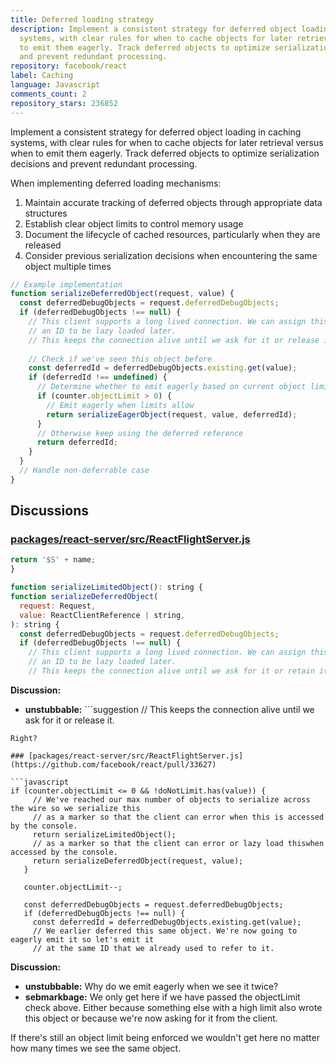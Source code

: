 ```yaml
---
title: Deferred loading strategy
description: Implement a consistent strategy for deferred object loading in caching
  systems, with clear rules for when to cache objects for later retrieval versus when
  to emit them eagerly. Track deferred objects to optimize serialization decisions
  and prevent redundant processing.
repository: facebook/react
label: Caching
language: Javascript
comments_count: 2
repository_stars: 236852
---
```


Implement a consistent strategy for deferred object loading in caching systems, with clear rules for when to cache objects for later retrieval versus when to emit them eagerly. Track deferred objects to optimize serialization decisions and prevent redundant processing.

When implementing deferred loading mechanisms:
1. Maintain accurate tracking of deferred objects through appropriate data structures
2. Establish clear object limits to control memory usage
3. Document the lifecycle of cached resources, particularly when they are released
4. Consider previous serialization decisions when encountering the same object multiple times

```javascript
// Example implementation
function serializeDeferredObject(request, value) {
  const deferredDebugObjects = request.deferredDebugObjects;
  if (deferredDebugObjects !== null) {
    // This client supports a long lived connection. We can assign this object
    // an ID to be lazy loaded later.
    // This keeps the connection alive until we ask for it or release it.
    
    // Check if we've seen this object before
    const deferredId = deferredDebugObjects.existing.get(value);
    if (deferredId !== undefined) {
      // Determine whether to emit eagerly based on current object limits
      if (counter.objectLimit > 0) {
        // Emit eagerly when limits allow
        return serializeEagerObject(request, value, deferredId);
      }
      // Otherwise keep using the deferred reference
      return deferredId;
    }
  }
  // Handle non-deferrable case
}
```

## Discussions

### [packages/react-server/src/ReactFlightServer.js](https://github.com/facebook/react/pull/33627)

```javascript
return '$S' + name;
}

function serializeLimitedObject(): string {
function serializeDeferredObject(
  request: Request,
  value: ReactClientReference | string,
): string {
  const deferredDebugObjects = request.deferredDebugObjects;
  if (deferredDebugObjects !== null) {
    // This client supports a long lived connection. We can assign this object
    // an ID to be lazy loaded later.
    // This keeps the connection alive until we ask for it or retain it.
```

**Discussion:**

- **unstubbable:** ```suggestion     // This keeps the connection alive until we ask for it or release it. ``` Right?

### [packages/react-server/src/ReactFlightServer.js](https://github.com/facebook/react/pull/33627)

```javascript
if (counter.objectLimit <= 0 && !doNotLimit.has(value)) {
      // We've reached our max number of objects to serialize across the wire so we serialize this
      // as a marker so that the client can error when this is accessed by the console.
      return serializeLimitedObject();
      // as a marker so that the client can error or lazy load thiswhen accessed by the console.
      return serializeDeferredObject(request, value);
    }

    counter.objectLimit--;

    const deferredDebugObjects = request.deferredDebugObjects;
    if (deferredDebugObjects !== null) {
      const deferredId = deferredDebugObjects.existing.get(value);
      // We earlier deferred this same object. We're now going to eagerly emit it so let's emit it
      // at the same ID that we already used to refer to it.
```

**Discussion:**

- **unstubbable:** Why do we emit eagerly when we see it twice?
- **sebmarkbage:** We only get here if we have passed the objectLimit check above. Either because something else with a high limit also wrote this object or because we're now asking for it from the client.  If there's still an object limit being enforced we wouldn't get here no matter how many times we see the same object.

